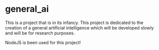 # general_ai
This is a project that is in its infancy. This project is dedicated to the creation of a general artificial intelligence which will be developed slowly and will be for research purposes.

NodeJS is been used for this project!
